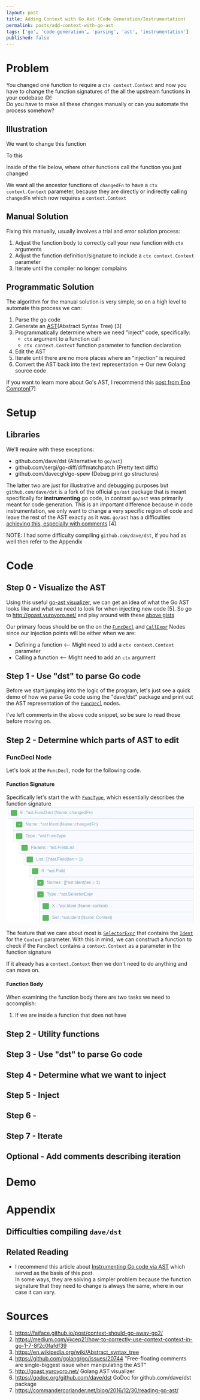 ```yaml
---
layout: post
title: Adding Context with Go Ast (Code Generation/Instrumentation)
permalink: posts/add-context-with-go-ast
tags: ['go', 'code-generation', 'parsing', 'ast', 'instrumentation']
published: false
---
```


# Problem
You changed one function to require a `ctx context.Context` and now you have to change the function signatures of the
all the upstream functions in your codebase :angry:!   
Do you have to make all these changes manually or can you automate the process somehow?

## Illustration
We want to change this function
<script src="https://gist.github.com/arashout/3f3bad0bf3d70dc70a8e4b6fec568313.js?file=original_func.go"></script>

To this
<script src="https://gist.github.com/arashout/3f3bad0bf3d70dc70a8e4b6fec568313.js?file=new_func.go"></script>

Inside of the file below, where other functions call the function you just changed
<script src="https://gist.github.com/arashout/3f3bad0bf3d70dc70a8e4b6fec568313.js?file=original_code.go"></script>

We want all the ancestor functions of `changedFn` to have a `ctx context.Context` parameter, because they are directly or indirectly calling `changedFn` which now requires a `context.Context`
<script src="https://gist.github.com/arashout/3f3bad0bf3d70dc70a8e4b6fec568313.js?file=expected_code.go"></script>

## Manual Solution
Fixing this manually, usually involves a trial and error solution process:
1. Adjust the function body to correctly call your new function with `ctx` arguments  
2. Adjust the function definition/signature to include a `ctx context.Context` parameter
3. Iterate until the compiler no longer complains

## Programmatic Solution
The algorithm for the manual solution is very simple, so on a high level to automate this process we can:
1. Parse the go code 
2. Generate an [AST](https://en.wikipedia.org/wiki/Abstract_syntax_tree)(Abstract Syntax Tree) [3]
3. Programmatically determine where we need "inject" code, specifically:
    - `ctx` argument to a function call
    - `ctx context.Context` function parameter to function declaration
4. Edit the AST
5. Iterate until there are no more places where an "injection" is required
6. Convert the AST back into the text representation -> Our new Golang source code

If you want to learn more about Go's AST, I recommend this [post from Eno Compton](https://commandercoriander.net/blog/2016/12/30/reading-go-ast/)[7]

# Setup
## Libraries
We'll require  with these exceptions:
- github.com/dave/dst (Alternative to `go/ast`)
- github.com/sergi/go-diff/diffmatchpatch (Pretty text diffs) 
- github.com/davecgh/go-spew (Debug print go structures)

The latter two are just for illustrative and debugging purposes but `github.com/dave/dst` is a fork of the official `go/ast` package that is meant specifically for **instrumenting** go code, in contrast `go/ast` was primarily meant for code generation. This is an important difference because in code instrumentation, we only want to change a very specific region of code and leave the rest of the AST exactly as it was. `go/ast` has a difficulties [achieving this, especially with comments](https://github.com/golang/go/issues/20744) [4]

NOTE: I had some difficulty compiling `github.com/dave/dst`, if you had as well then refer to the Appendix

# Code
## Step 0 - Visualize the AST
Using this useful [go-ast visualizer](http://goast.yuroyoro.net/), we can get an idea of what the Go AST looks like and what we need to look for when injecting new code [5].
So go to http://goast.yuroyoro.net/ and play around with these [above gists](https://gist.github.com/arashout/3f3bad0bf3d70dc70a8e4b6fec568313.js)  
  
Our primary focus should be on the on the [`FuncDecl`](https://godoc.org/github.com/dave/dst#FuncDecl) and [`CallExpr`](https://godoc.org/github.com/dave/dst#CallExpr) Nodes since our injection points will be either when we are:
- Defining a function <-- Might need to add a `ctx context.Context` parameter
- Calling a function <-- Might need to add an `ctx` argument

## Step 1 - Use "dst" to parse Go code
Before we start jumping into the logic of the program, let's just see a quick demo of how we parse Go code using the "dave/dst" package and print out the AST representation of the [`FuncDecl`](https://godoc.org/github.com/dave/dst#FuncDecl) nodes.
<script src="https://gist.github.com/arashout/3f3bad0bf3d70dc70a8e4b6fec568313.js?file=parse_simple.go"></script>
I've left comments in the above code snippet, so be sure to read those before moving on. 

## Step 2 - Determine which parts of AST to edit
### FuncDecl Node
Let's look at the `FuncDecl`, node for the following code.
<script src="https://gist.github.com/arashout/3f3bad0bf3d70dc70a8e4b6fec568313.js?file=new_func.go"></script>

#### Function Signature
Specifically let's start the with [`FuncType`](https://godoc.org/github.com/dave/dst#FuncType), which essentially describes the function signature
![changedFn signature](/img/changedFn_type.png)  

The feature that we care about most is [`SelectorExpr`](https://godoc.org/github.com/dave/dst#SelectorExpr) that contains the [`Ident`](https://godoc.org/github.com/dave/dst#Ident) for the `Context` parameter. With this in mind, we can construct a function to check if the `FuncDecl` contains a `context.Context` as a parameter in the function signature
<script src=https://gist.github.com/arashout/3f3bad0bf3d70dc70a8e4b6fec568313.js?file=hasContextParam.go></script>
If it already has a `context.Context` then we don't need to do anything and can move on.

#### Function Body
When examining the function body there are two tasks we need to accomplish:
1. If we are inside a function that does not have 


## Step 2 - Utility functions

## Step 3 - Use "dst" to parse Go code

## Step 4 - Determine what we want to inject
## Step 5 - Inject  
## Step 6 - 
## Step 7 - Iterate
## Optional - Add comments describing iteration


# Demo

# Appendix

## Difficulties compiling `dave/dst`


## Related Reading
- I recommend this article about [Instrumenting Go code via AST](https://developers.mattermost.com/blog/instrumenting-go-code-via-ast/) which served as the basis of this post.  
In some ways, they are solving a simpler problem because the function signature that they need to change is always the same, where in our case it can vary.

# Sources
1. https://faiface.github.io/post/context-should-go-away-go2/
2. https://medium.com/@cep21/how-to-correctly-use-context-context-in-go-1-7-8f2c0fafdf39
3. https://en.wikipedia.org/wiki/Abstract_syntax_tree
4. https://github.com/golang/go/issues/20744 "Free-floating comments are single-biggest issue when manipulating the AST"
5. http://goast.yuroyoro.net/ Golang AST visualizer
6. https://godoc.org/github.com/dave/dst GoDoc for github.com/dave/dst package
7.  https://commandercoriander.net/blog/2016/12/30/reading-go-ast/